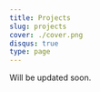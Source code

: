 ```yaml
---
title: Projects
slug: projects
cover: ./cover.png
disqus: true
type: page
---
```


Will be updated soon.
